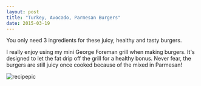 ```yaml
---
layout: post
title: "Turkey, Avocado, Parmesan Burgers"
date: 2015-03-19
---
```


You only need 3 ingredients for these juicy, healthy and tasty burgers. 

I really enjoy using my mini George Foreman grill when making burgers. It's designed to let the fat drip off the grill for a healthy bonus. Never fear, the burgers are still juicy once cooked because of the mixed in Parmesan!

![recipepic]({{site.url}}/assets/turkeyavocadoburgers.jpg)
